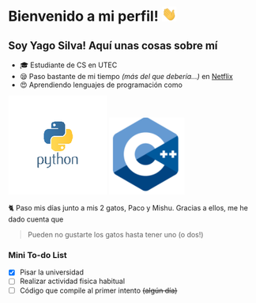 # Bienvenido a mi perfil! <img width="30px" src="https://github.com/SatYu26/SatYu26/raw/master/Assets/Hi.gif" />
## Soy Yago Silva! Aquí unas cosas sobre mí
- 🎓 Estudiante de CS en UTEC
- 😪 Paso bastante de mi tiempo *(más del que debería...)* en [Netflix](https://www.netflix.com/browse)
- 😍 Aprendiendo lenguajes de programación como 

![Python](imagen/piton2.png) ![Cpp](imagen/cpp2.png)

🐈 Paso mis días junto a mis 2 gatos, Paco y Mishu. Gracias a ellos, me he dado cuenta que 
> Pueden no gustarte los gatos hasta tener uno (o dos!)
### Mini To-do List
- [x] Pisar la universidad 
- [ ] Realizar actividad fisica habitual
- [ ] Código que compile al primer intento ~~(algún día)~~ 
